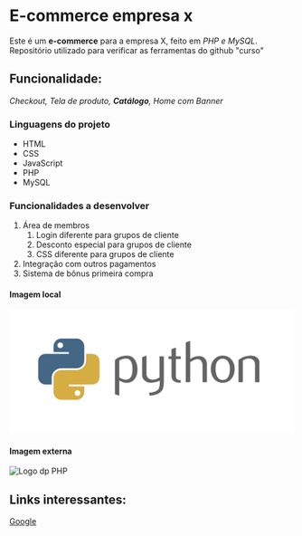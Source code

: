# E-commerce empresa x

Este é um **e-commerce** para a empresa X, feito em _PHP e MySQL_.
Repositório utilizado para verificar as ferramentas do github "curso"

## Funcionalidade:

_Checkout, Tela de produto, **Catálogo**, Home com Banner_

### Linguagens do projeto

* HTML
* CSS
* JavaScript
* PHP
* MySQL

### Funcionalidades a desenvolver

1. Área de membros
   1. Login diferente para grupos de cliente 
   2. Desconto especial para grupos de cliente 
   3. CSS diferente para grupos de cliente
2. Integração com outros pagamentos
3. Sistema de bônus primeira compra

#### Imagem local

![Logo do Python](img/python.png)

#### Imagem externa

![Logo dp PHP](https://w7.pngwing.com/pngs/866/528/png-transparent-php-web-development-perl-logo-php-logo-cdr-text-trademark-thumbnail.png)

## Links interessantes:

[Google](https://www.google.com)
 


